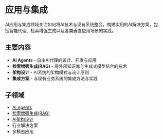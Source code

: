 # 应用与集成

AI应用与集成领域关注如何将AI技术与现有系统整合，构建实用的AI解决方案，包括智能代理、检索增强生成以及各类垂直应用场景的实践。

## 主要内容

- **AI Agents** - 自主AI代理的设计、开发与应用
- **检索增强生成(RAG)** - 将外部知识库与生成式模型结合的技术
- **架构设计** - AI系统的架构模式与设计原则
- **集成方案** - 与现有业务系统的集成方法与实践

## 子领域

- [AI Agents](./agents/)
- [检索增强生成(RAG)](./rag/)
- [AI架构设计](./architecture/)
- 行业解决方案
- 多模态应用 